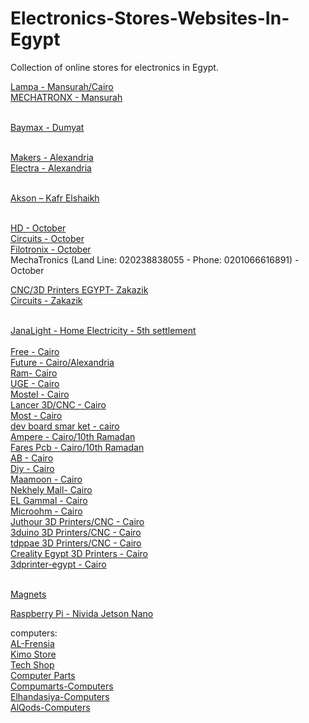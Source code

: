 # Electronics-Stores-Websites-In-Egypt
Collection of online stores for electronics in Egypt.<br>

[Lampa - Mansurah/Cairo](https://lampatronics.com/)<br>
[MECHATRONX - Mansurah](https://mecha-tronx.com/)<br><br>

[Baymax - Dumyat](http://www.baymax-estore.com/)<br><br>

[Makers - Alexandria](https://makerselectronics.com/)<br>
[Electra - Alexandria](https://electra.store/)<br><br>

[Akson – Kafr Elshaikh](https://aksonelectronics.com/)<br><br>

[HD - October](https://hdelectronicseg.com/)<br>
[Circuits - October](https://circuits-elec.com/)<br>
[Filotronix - October](https://www.filotronix.com/)<br>
MechaTronics (Land Line: 020238838055 - Phone: 0201066616891) - October<br>

[CNC/3D Printers EGYPT- Zakazik](https://cncegy.com/)<br>
[Circuits - Zakazik](https://circuit-electronics.com/)<br><br>

[JanaLight - Home Electricity - 5th settlement](https://janalight.com/)<br><br>
[Free - Cairo](https://free-electronic.com/)<br>
[Future - Cairo/Alexandria](https://store.fut-electronics.com/)<br>
[Ram- Cairo](https://www.ram-e-shop.com/)<br>
[UGE - Cairo](https://uge-one.com/)<br>
[Mostel - Cairo](https://mostelectronic.com/)<br>
[Lancer 3D/CNC - Cairo](https://lancer3d.com/)<br>
[Most - Cairo](https://alamirstore.com/)<br>
[dev board smar ket - cairo](https://devboardsmarket.com/)<br>
[Ampere - Cairo/10th Ramadan](https://www.ampere-electronics.com/)<br>
[Fares Pcb - Cairo/10th Ramadan](https://fares-pcb.com/)<br>
[AB - Cairo](https://ab-eshop.store.link/)<br>
[Diy - Cairo](https://diyelectronicsegypt.com/)<br>
[Maamoon - Cairo](https://www.maamoon.com/)<br>
[Nekhely Mall- Cairo](https://www.elnekhely.com/)<br>
[EL Gammal - Cairo](http://www.elgammalelectronics.com/)<br>
[Microohm - Cairo](https://microohm-eg.com/)<br>
[Juthour 3D Printers/CNC - Cairo](https://www.juthour-tech.com/)<br>
[3duino 3D Printers/CNC - Cairo](https://www.3duino.com/)<br>
[tdppae 3D Printers/CNC - Cairo](https://tdppae.com/)<br>
[Creality Egypt 3D Printers - Cairo](https://www.crealityegypt.com/)<br>
[3dprinter-egypt - Cairo](https://3dprinter-egypt.com/)<br><br>

[Magnets](https://www.facebook.com/4Magnet)<br>

[Raspberry Pi - Nivida Jetson Nano](https://www.facebook.com/rpegypt20)<br>

computers:<br>
[AL-Frensia](https://alfrensia.com/en/)<br>
[Kimo Store](https://kimostore.net/)<br>
[Tech Shop](https://techshopeg.com/)<br>
[Computer Parts](https://www.almasrya.net/)<br>
[Compumarts-Computers](https://www.compumarts.com/)<br>
[Elhandasiya-Computers](https://elhandasiya.com/)<br>
[AlQods-Computers](https://offercomputer.com/)<br>
